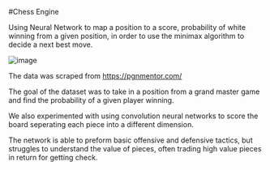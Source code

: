 #Chess Engine

Using  Neural Network to map a position to a score, probability of white winning from a given position, 
in order to use the minimax algorithm to decide a next best move.

![image](https://user-images.githubusercontent.com/35120812/194970298-0d04951b-023e-4817-afc3-0c2faa537e25.png)

The data was scraped from https://pgnmentor.com/

The goal of the dataset was to take in a position from a grand master game and find the probability of a given player winning.

We also experimented with using convolution neural networks to score the board seperating each piece into a different dimension.

The network is able to preform basic offensive and defensive tactics, but struggles to understand the value of pieces, often trading high value pieces in return for getting check. 

